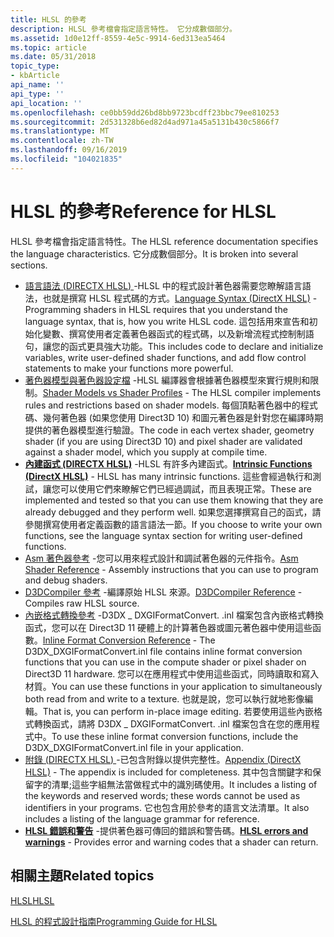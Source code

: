 ```yaml
---
title: HLSL 的參考
description: HLSL 參考檔會指定語言特性。 它分成數個部分。
ms.assetid: 1d0e12ff-8559-4e5c-9914-6ed313ea5464
ms.topic: article
ms.date: 05/31/2018
topic_type:
- kbArticle
api_name: ''
api_type: ''
api_location: ''
ms.openlocfilehash: ce0bb59dd26bd8bb9723bcdff23bbc79ee810253
ms.sourcegitcommit: 2d531328b6ed82d4ad971a45a5131b430c5866f7
ms.translationtype: MT
ms.contentlocale: zh-TW
ms.lasthandoff: 09/16/2019
ms.locfileid: "104021835"
---
```

# <a name="reference-for-hlsl"></a><span data-ttu-id="11d84-104">HLSL 的參考</span><span class="sxs-lookup"><span data-stu-id="11d84-104">Reference for HLSL</span></span>

<span data-ttu-id="11d84-105">HLSL 參考檔會指定語言特性。</span><span class="sxs-lookup"><span data-stu-id="11d84-105">The HLSL reference documentation specifies the language characteristics.</span></span> <span data-ttu-id="11d84-106">它分成數個部分。</span><span class="sxs-lookup"><span data-stu-id="11d84-106">It is broken into several sections.</span></span>

-   <span data-ttu-id="11d84-107">[語言語法 (DIRECTX HLSL) ](dx-graphics-hlsl-language-syntax.md) -HLSL 中的程式設計著色器需要您瞭解語言語法，也就是撰寫 HLSL 程式碼的方式。</span><span class="sxs-lookup"><span data-stu-id="11d84-107">[Language Syntax (DirectX HLSL)](dx-graphics-hlsl-language-syntax.md) - Programming shaders in HLSL requires that you understand the language syntax, that is, how you write HLSL code.</span></span> <span data-ttu-id="11d84-108">這包括用來宣告和初始化變數、撰寫使用者定義著色器函式的程式碼，以及新增流程式控制制語句，讓您的函式更具強大功能。</span><span class="sxs-lookup"><span data-stu-id="11d84-108">This includes code to declare and initialize variables, write user-defined shader functions, and add flow control statements to make your functions more powerful.</span></span>
-   <span data-ttu-id="11d84-109">[著色器模型與著色器設定檔](dx-graphics-hlsl-models.md) -HLSL 編譯器會根據著色器模型來實行規則和限制。</span><span class="sxs-lookup"><span data-stu-id="11d84-109">[Shader Models vs Shader Profiles](dx-graphics-hlsl-models.md) - The HLSL compiler implements rules and restrictions based on shader models.</span></span> <span data-ttu-id="11d84-110">每個頂點著色器中的程式碼、幾何著色器 (如果您使用 Direct3D 10) 和圖元著色器是針對您在編譯時期提供的著色器模型進行驗證。</span><span class="sxs-lookup"><span data-stu-id="11d84-110">The code in each vertex shader, geometry shader (if you are using Direct3D 10) and pixel shader are validated against a shader model, which you supply at compile time.</span></span>
-   <span data-ttu-id="11d84-111">[**內建函式 (DIRECTX HLSL)**](dx-graphics-hlsl-intrinsic-functions.md) -HLSL 有許多內建函式。</span><span class="sxs-lookup"><span data-stu-id="11d84-111">[**Intrinsic Functions (DirectX HLSL)**](dx-graphics-hlsl-intrinsic-functions.md) - HLSL has many intrinsic functions.</span></span> <span data-ttu-id="11d84-112">這些會經過執行和測試，讓您可以使用它們來瞭解它們已經過調試，而且表現正常。</span><span class="sxs-lookup"><span data-stu-id="11d84-112">These are implemented and tested so that you can use them knowing that they are already debugged and they perform well.</span></span> <span data-ttu-id="11d84-113">如果您選擇撰寫自己的函式，請參閱撰寫使用者定義函數的語言語法一節。</span><span class="sxs-lookup"><span data-stu-id="11d84-113">If you choose to write your own functions, see the language syntax section for writing user-defined functions.</span></span>
-   <span data-ttu-id="11d84-114">[Asm 著色器參考](dx9-graphics-reference-asm.md) -您可以用來程式設計和調試著色器的元件指令。</span><span class="sxs-lookup"><span data-stu-id="11d84-114">[Asm Shader Reference](dx9-graphics-reference-asm.md) - Assembly instructions that you can use to program and debug shaders.</span></span>
-   <span data-ttu-id="11d84-115">[D3DCompiler 參考](dx-graphics-d3dcompiler-reference.md) -編譯原始 HLSL 來源。</span><span class="sxs-lookup"><span data-stu-id="11d84-115">[D3DCompiler Reference](dx-graphics-d3dcompiler-reference.md) - Compiles raw HLSL source.</span></span>
-   <span data-ttu-id="11d84-116">[內嵌格式轉換參考](inline-format-conversion-reference.md) -D3DX \_ DXGIFormatConvert. .inl 檔案包含內嵌格式轉換函式，您可以在 Direct3D 11 硬體上的計算著色器或圖元著色器中使用這些函數。</span><span class="sxs-lookup"><span data-stu-id="11d84-116">[Inline Format Conversion Reference](inline-format-conversion-reference.md) - The D3DX\_DXGIFormatConvert.inl file contains inline format conversion functions that you can use in the compute shader or pixel shader on Direct3D 11 hardware.</span></span> <span data-ttu-id="11d84-117">您可以在應用程式中使用這些函式，同時讀取和寫入材質。</span><span class="sxs-lookup"><span data-stu-id="11d84-117">You can use these functions in your application to simultaneously both read from and write to a texture.</span></span> <span data-ttu-id="11d84-118">也就是說，您可以執行就地影像編輯。</span><span class="sxs-lookup"><span data-stu-id="11d84-118">That is, you can perform in-place image editing.</span></span> <span data-ttu-id="11d84-119">若要使用這些內嵌格式轉換函式，請將 D3DX \_ DXGIFormatConvert. .inl 檔案包含在您的應用程式中。</span><span class="sxs-lookup"><span data-stu-id="11d84-119">To use these inline format conversion functions, include the D3DX\_DXGIFormatConvert.inl file in your application.</span></span>
-   <span data-ttu-id="11d84-120">[附錄 (DIRECTX HLSL) ](dx-graphics-hlsl-appendix.md) -已包含附錄以提供完整性。</span><span class="sxs-lookup"><span data-stu-id="11d84-120">[Appendix (DirectX HLSL)](dx-graphics-hlsl-appendix.md) - The appendix is included for completeness.</span></span> <span data-ttu-id="11d84-121">其中包含關鍵字和保留字的清單;這些字組無法當做程式中的識別碼使用。</span><span class="sxs-lookup"><span data-stu-id="11d84-121">It includes a listing of the keywords and reserved words; these words cannot be used as identifiers in your programs.</span></span> <span data-ttu-id="11d84-122">它也包含用於參考的語言文法清單。</span><span class="sxs-lookup"><span data-stu-id="11d84-122">It also includes a listing of the language grammar for reference.</span></span>
-   <span data-ttu-id="11d84-123">[**HLSL 錯誤和警告**](hlsl-errors-and-warnings.md) -提供著色器可傳回的錯誤和警告碼。</span><span class="sxs-lookup"><span data-stu-id="11d84-123">[**HLSL errors and warnings**](hlsl-errors-and-warnings.md) - Provides error and warning codes that a shader can return.</span></span>

## <a name="related-topics"></a><span data-ttu-id="11d84-124">相關主題</span><span class="sxs-lookup"><span data-stu-id="11d84-124">Related topics</span></span>

<dl> <dt>

[<span data-ttu-id="11d84-125">HLSL</span><span class="sxs-lookup"><span data-stu-id="11d84-125">HLSL</span></span>](dx-graphics-hlsl.md)
</dt> <dt>

[<span data-ttu-id="11d84-126">HLSL 的程式設計指南</span><span class="sxs-lookup"><span data-stu-id="11d84-126">Programming Guide for HLSL</span></span>](dx-graphics-hlsl-pguide.md)
</dt> </dl>

 

 




